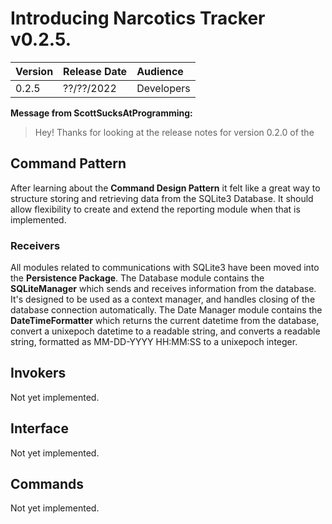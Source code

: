 # Introducing Narcotics Tracker v0.2.5.

| Version | Release Date | Audience   |
| :------ | :----------- | :--------- |
| 0.2.5   | ??/??/2022   | Developers |

**Message from ScottSucksAtProgramming:**

> Hey! Thanks for looking at the release notes for version 0.2.0 of the

## Command Pattern

After learning about the **Command Design Pattern** it felt like a great way to
structure storing and retrieving data from the SQLite3 Database. It should
allow flexibility to create and extend the reporting module when that is
implemented.

### Receivers

All modules related to communications with SQLite3 have been moved into the
**Persistence Package**. The Database module contains the **SQLiteManager**
which sends and receives information from the database. It's designed to be
used as a context manager, and handles closing of the database connection
automatically. The Date Manager module contains the **DateTimeFormatter** which
returns the current datetime from the database, convert a unixepoch datetime to
a readable string, and converts a readable string, formatted as MM-DD-YYYY
HH:MM:SS to a unixepoch integer.

## Invokers

Not yet implemented.

## Interface

Not yet implemented.

## Commands

Not yet implemented.
